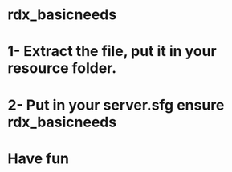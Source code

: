 # rdx_basicneeds

# 1- Extract the file, put it in your resource folder.
# 2- Put in your server.sfg ensure rdx_basicneeds
# Have fun
